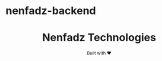 # nenfadz-backend

<h1 align="center">
 Nenfadz Technologies
</h1>

<div align="center">
  <sub>Built with ❤︎ </sub>
</div>

